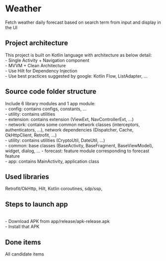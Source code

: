 # Weather
Fetch weather daily forecast based on search term from input and display in the UI
<br/>

<h2>Project architecture</h2> This project is built on Kotlin language with architecture as below detail:
<br/>
 - Single Activity + Navigation component
<br/>
 - MVVM + Clean Architecture
<br/>
 - Use Hilt for Dependency Injection
<br/>
 - Use best practices suggested by google: Kotlin Flow, ListAdapter, ...
<h2>Source code folder structure</h2>
Include 6 library modules and 1 app module:
<br/>
 - config: contains configs, constants, ...
<br/>
 - utility: contains utilities
<br/>
 - extension: contains extension (ViewExt, NavControllerExt, ...)
<br/>
 - network: contains some common network classes (interceptors, authenticators, ...), network dependencies (Dispatcher, Cache, OkHttpClient, Retrofit, ...)
<br/>
 - utility: contains utilities (CryptoUtil, DateUtil, ...)
 <br/>
 - common: base classes (BaseActivity, BaseFragment, BaseViewModel), widget, dialog, ...
 - forecast: feature module corresponding to forecast feature
 <br/>
 - app: contains MainActivity, application class
<h2>Used libraries</h2>
Retrofit/OkHttp, Hilt, Kotlin coroutines, sdp/ssp, 
<h2>Steps to launch app</h2>
<br/>
 - Download APK from app/release/apk-release.apk
<br/>
 - Install that APK
<h2>Done items</h2>All candidate items
